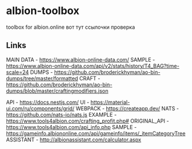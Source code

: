 # albion-toolbox
toolbox for albion.online
вот тут ссылочки
проверка      

## Links
MAIN DATA - https://www.albion-online-data.com/
SAMPLE - https://www.albion-online-data.com/api/v2/stats/history/T4_BAG?time-scale=24
DUMPS - https://github.com/broderickhyman/ao-bin-dumps/tree/master/formatted
CRAFT - https://github.com/broderickhyman/ao-bin-dumps/blob/master/craftingmodifiers.json

API - https://docs.nestjs.com/
UI - https://material-ui.com/ru/components/grid/
WEBPACK - https://createapp.dev/
NATS - https://github.com/nats-io/nats.js
EXAMPLE - https://www.tools4albion.com/crafting_profit.php#
ORIGINAL_API - https://www.tools4albion.com/api_info.php
SAMPLE - https://gameinfo.albiononline.com/api/gameinfo/items/_itemCategoryTree
ASSISTANT - http://albionassistant.com/calculator.aspx

